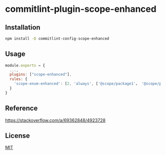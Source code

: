 # commitlint-plugin-scope-enhanced

## Installation

```sh
npm install -D commitlint-config-scope-enhanced
```

## Usage

```js
module.exports = {
  ...,
  plugins: ["scope-enhanced"],
  rules: {
    'scope-enum-enhanced': [2, 'always', ['@scope/package1'， '@scope/package2']],
  }
}
```

## Reference

https://stackoverflow.com/a/69362848/4923728

## License

[MIT](LICENSE)
